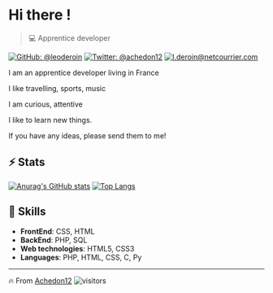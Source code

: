 
# Hi there !

>  💻 Apprentice developer

[![GitHub: @leoderoin](https://img.shields.io/github/followers/achedon12?label=follow&style=social)](https://github.com/achedon12)
[![Twitter: @achedon12](https://img.shields.io/twitter/url?style=social&url=https%3A%2F%2Ftwitter.com%2Fachedon12)](https://twitter.com/achedon12)
[![l.deroin@netcourrier.com](https://img.shields.io/static/v1?label=l.deroin@netcourrier.com&message=%20&color=red&logo=gmail&style=flat-square&logoColor=white)](mailto:l.deroin@netcourrier.com)

I am an apprentice developer living in France

I like travelling, sports, music

I am curious, attentive

I like to learn new things.

If you have any ideas, please send them to me!

## ⚡ Stats

[![Anurag's GitHub stats](https://github-readme-stats.vercel.app/api?username=achedon12&show_icons=true&theme=tokyonight&count_private=true)](https://github.com/achedon12/github-readme-stats)
[![Top Langs](https://github-readme-stats.vercel.app/api/top-langs/?username=achedon12&hide=javascript,html)](https://github.com/achedon12/github-readme-stats)




##  🎉 Skills

- **FrontEnd**: CSS, HTML
- **BackEnd**: PHP, SQL
- **Web technologies**: HTML5, CSS3
- **Languages**: PHP, HTML, CSS, C, Py

---
🔥 From [Achedon12](https://github.com/leoderoin)
![visitors](https://visitor-badge.glitch.me/badge?page_id=leoderoin)
